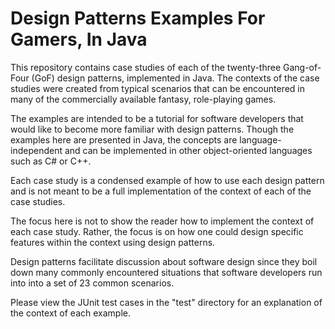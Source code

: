 # Design Patterns Examples For Gamers, In Java
This repository contains case studies of each of the twenty-three Gang-of-Four (GoF) design patterns, implemented in Java.  The contexts of the case studies were created from typical scenarios that can be encountered in many of the commercially available fantasy, role-playing games.  

The examples are intended to be a tutorial for software developers that would like to become more familiar with design patterns.  Though the examples here are presented in Java, the concepts are language-independent and can be implemented in other object-oriented languages such as C# or C++.

Each case study is a condensed example of how to use each design pattern and is not meant to be a full implementation of the context of each of the case studies.  

The focus here is not to show the reader how to implement the context of each case study.  Rather, the focus is on how one could design specific features within the context using design patterns.

Design patterns facilitate discussion about software design since they boil down many commonly encountered situations that software developers run into into a set of 23 common scenarios.

Please view the JUnit test cases in the "test" directory for an explanation of the context of each example.
